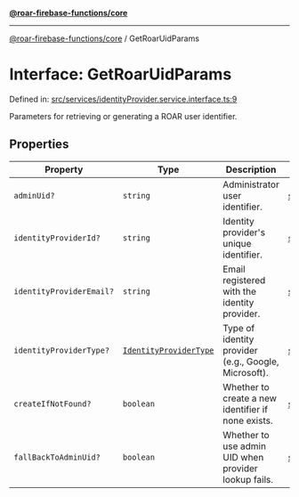 [**@roar-firebase-functions/core**](../README.md)

---

[@roar-firebase-functions/core](../README.md) / GetRoarUidParams

# Interface: GetRoarUidParams

Defined in: [src/services/identityProvider.service.interface.ts:9](src/src/services/identityProvider.service.interface.ts#9)

Parameters for retrieving or generating a ROAR user identifier.

## Properties

| Property                                                    | Type                                                              | Description                                          | Defined in                                                                                                         |
| ----------------------------------------------------------- | ----------------------------------------------------------------- | ---------------------------------------------------- | ------------------------------------------------------------------------------------------------------------------ |
| <a id="adminuid"></a> `adminUid?`                           | `string`                                                          | Administrator user identifier.                       | [src/services/identityProvider.service.interface.ts:11](src/src/services/identityProvider.service.interface.ts#11) |
| <a id="identityproviderid"></a> `identityProviderId?`       | `string`                                                          | Identity provider's unique identifier.               | [src/services/identityProvider.service.interface.ts:14](src/src/services/identityProvider.service.interface.ts#14) |
| <a id="identityprovideremail"></a> `identityProviderEmail?` | `string`                                                          | Email registered with the identity provider.         | [src/services/identityProvider.service.interface.ts:17](src/src/services/identityProvider.service.interface.ts#17) |
| <a id="identityprovidertype"></a> `identityProviderType?`   | [`IdentityProviderType`](../enumerations/IdentityProviderType.md) | Type of identity provider (e.g., Google, Microsoft). | [src/services/identityProvider.service.interface.ts:20](src/src/services/identityProvider.service.interface.ts#20) |
| <a id="createifnotfound"></a> `createIfNotFound?`           | `boolean`                                                         | Whether to create a new identifier if none exists.   | [src/services/identityProvider.service.interface.ts:23](src/src/services/identityProvider.service.interface.ts#23) |
| <a id="fallbacktoadminuid"></a> `fallBackToAdminUid?`       | `boolean`                                                         | Whether to use admin UID when provider lookup fails. | [src/services/identityProvider.service.interface.ts:26](src/src/services/identityProvider.service.interface.ts#26) |
